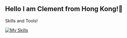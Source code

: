 ## Hello I am Clement from Hong Kong!👋

Skills and Tools!

[![My Skills](https://skillicons.dev/icons?i=js,html,css,docker,git,java,maven,mysql,postgres,postman,redis,spring,vscode)](https://skillicons.dev)
